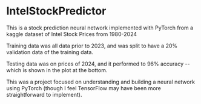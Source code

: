 # IntelStockPredictor

This is a stock prediction neural network implemented with PyTorch from a kaggle dataset of Intel Stock Prices from 1980-2024

Training data was all data prior to 2023, and was split to have a 20% validation data of the training data.

Testing data was on prices of 2024, and it performed to 96% accuracy -- which is shown in the plot at the bottom.

This was a project focused on understanding and building a neural network using PyTorch (though I feel TensorFlow may have been more straightforward to implement).
